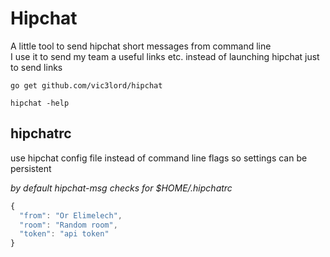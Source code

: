 # Hipchat

A little tool to send hipchat short messages from command line  
I use it to send my team a useful links etc. instead of launching hipchat just to send links

```
go get github.com/vic3lord/hipchat

hipchat -help
```

## hipchatrc

use hipchat config file instead of command line flags so settings can be persistent

*by default hipchat-msg checks for $HOME/.hipchatrc*

```javascript
{
  "from": "Or Elimelech",
  "room": "Random room",
  "token": "api token"
}
```
